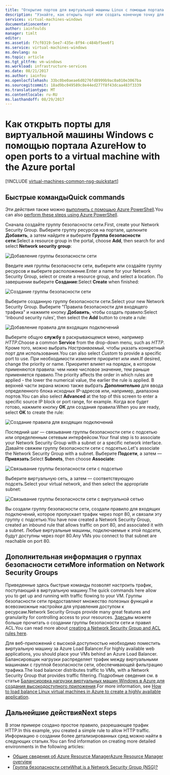 ```yaml
---
title: "Открытие портов для виртуальной машины Linux с помощью портала Azure | Документация Майкрософт"
description: "Узнайте, как открыть порт или создать конечную точку для виртуальной машины Windows, используя модель развертывания с помощью Resource Manager и портал Azure."
services: virtual-machines-windows
documentationcenter: 
author: iainfoulds
manager: timlt
editor: 
ms.assetid: f7cf0319-5ee7-435e-8f94-c484bf5ee6f1
ms.service: virtual-machines-windows
ms.devlang: na
ms.topic: article
ms.tgt_pltfrm: vm-windows
ms.workload: infrastructure-services
ms.date: 08/21/2017
ms.author: iainfou
ms.openlocfilehash: 33bc0be0aeae6d0276fd8999b9ac0a010e3067ba
ms.sourcegitcommit: 18ad9bc049589c8e44ed277f8f43dcaa483f3339
ms.translationtype: MT
ms.contentlocale: ru-RU
ms.lasthandoff: 08/29/2017
---
```

# <a name="how-to-open-ports-to-a-virtual-machine-with-the-azure-portal"></a><span data-ttu-id="8a77f-103">Как открыть порты для виртуальной машины Windows с помощью портала Azure</span><span class="sxs-lookup"><span data-stu-id="8a77f-103">How to open ports to a virtual machine with the Azure portal</span></span>
[!INCLUDE [virtual-machines-common-nsg-quickstart](../../../includes/virtual-machines-common-nsg-quickstart.md)]

## <a name="quick-commands"></a><span data-ttu-id="8a77f-104">Быстрые команды</span><span class="sxs-lookup"><span data-stu-id="8a77f-104">Quick commands</span></span>
<span data-ttu-id="8a77f-105">Эти действия также можно [выполнить с помощью Azure PowerShell](nsg-quickstart-powershell.md).</span><span class="sxs-lookup"><span data-stu-id="8a77f-105">You can also [perform these steps using Azure PowerShell](nsg-quickstart-powershell.md).</span></span>

<span data-ttu-id="8a77f-106">Сначала создайте группу безопасности сети.</span><span class="sxs-lookup"><span data-stu-id="8a77f-106">First, create your Network Security Group.</span></span> <span data-ttu-id="8a77f-107">Выберите группу ресурсов на портале, щелкните **Добавить**, а затем найдите и выберите **Группа безопасности сети**:</span><span class="sxs-lookup"><span data-stu-id="8a77f-107">Select a resource group in the portal, choose **Add**, then search for and select **Network security group**:</span></span>

![Добавление группы безопасности сети](./media/nsg-quickstart-portal/add-nsg.png)

<span data-ttu-id="8a77f-109">Введите имя группы безопасности сети, выберите или создайте группу ресурсов и выберите расположение.</span><span class="sxs-lookup"><span data-stu-id="8a77f-109">Enter a name for your Network Security Group, select or create a resource group, and select a location.</span></span> <span data-ttu-id="8a77f-110">По завершении выберите **Создание**:</span><span class="sxs-lookup"><span data-stu-id="8a77f-110">Select **Create** when finished:</span></span>

![Создание группы безопасности сети](./media/nsg-quickstart-portal/create-nsg.png)

<span data-ttu-id="8a77f-112">Выберите созданную группу безопасности сети.</span><span class="sxs-lookup"><span data-stu-id="8a77f-112">Select your new Network Security Group.</span></span> <span data-ttu-id="8a77f-113">Выберите "Правила безопасности для входящего трафика" и нажмите кнопку **Добавить**, чтобы создать правило:</span><span class="sxs-lookup"><span data-stu-id="8a77f-113">Select 'Inbound security rules', then select the **Add** button to create a rule:</span></span>

![Добавление правила для входящих подключений](./media/nsg-quickstart-portal/add-inbound-rule.png)

<span data-ttu-id="8a77f-115">Выберите общую **службу** в раскрывающемся меню, например *HTTP*.</span><span class="sxs-lookup"><span data-stu-id="8a77f-115">Choose a common **Service** from the drop-down menu, such as *HTTP*.</span></span> <span data-ttu-id="8a77f-116">Кроме того, можно выбрать *Настраиваемый*, чтобы указать конкретный порт для использования.</span><span class="sxs-lookup"><span data-stu-id="8a77f-116">You can also select *Custom* to provide a specific port to use.</span></span> <span data-ttu-id="8a77f-117">При необходимости измените приоритет или имя.</span><span class="sxs-lookup"><span data-stu-id="8a77f-117">If desired, change the priority or name.</span></span> <span data-ttu-id="8a77f-118">Приоритет влияет на порядок, в котором применяются правила: чем ниже числовое значение, тем раньше применяется правило.</span><span class="sxs-lookup"><span data-stu-id="8a77f-118">The priority affects the order in which rules are applied - the lower the numerical value, the earlier the rule is applied.</span></span> <span data-ttu-id="8a77f-119">В верхней части экрана можно также выбрать **Дополнительно** для ввода определенного блока исходных IP-адресов или, например, диапазона портов.</span><span class="sxs-lookup"><span data-stu-id="8a77f-119">You can also select **Advanced** at the top of this screen to enter a specific source IP block or port range, for example.</span></span> <span data-ttu-id="8a77f-120">Когда все будет готово, нажмите кнопку **ОК** для создания правила:</span><span class="sxs-lookup"><span data-stu-id="8a77f-120">When you are ready, select **OK** to create the rule:</span></span>

![Создание правила для входящих подключений](./media/nsg-quickstart-portal/create-inbound-rule.png)

<span data-ttu-id="8a77f-122">Последний шаг — связывание группы безопасности сети с подсетью или определенным сетевым интерфейсом.</span><span class="sxs-lookup"><span data-stu-id="8a77f-122">Your final step is to associate your Network Security Group with a subnet or a specific network interface.</span></span> <span data-ttu-id="8a77f-123">Давайте свяжем группу безопасности сети с подсетью.</span><span class="sxs-lookup"><span data-stu-id="8a77f-123">Let's associate the Network Security Group with a subnet.</span></span> <span data-ttu-id="8a77f-124">Выберите **Подсети**, а затем — **Привязать**:</span><span class="sxs-lookup"><span data-stu-id="8a77f-124">Select **Subnets**, then choose **Associate**:</span></span>

![Связывание группы безопасности сети с подсетью](./media/nsg-quickstart-portal/associate-subnet.png)

<span data-ttu-id="8a77f-126">Выберите виртуальную сеть, а затем — соответствующую подсеть.</span><span class="sxs-lookup"><span data-stu-id="8a77f-126">Select your virtual network, and then select the appropriate subnet:</span></span>

![Связывание группы безопасности сети с виртуальной сетью](./media/nsg-quickstart-portal/select-vnet-subnet.png)

<span data-ttu-id="8a77f-128">Вы создали группу безопасности сети, создали правило для входящих подключений, которое пропускает трафик через порт 80, и связали эту группу с подсетью.</span><span class="sxs-lookup"><span data-stu-id="8a77f-128">You have now created a Network Security Group, created an inbound rule that allows traffic on port 80, and associated it with a subnet.</span></span> <span data-ttu-id="8a77f-129">Любые виртуальные машины, подключаемые к этой подсети, будут доступны через порт 80.</span><span class="sxs-lookup"><span data-stu-id="8a77f-129">Any VMs you connect to that subnet are reachable on port 80.</span></span>

## <a name="more-information-on-network-security-groups"></a><span data-ttu-id="8a77f-130">Дополнительная информация о группах безопасности сети</span><span class="sxs-lookup"><span data-stu-id="8a77f-130">More information on Network Security Groups</span></span>
<span data-ttu-id="8a77f-131">Приведенные здесь быстрые команды позволят настроить трафик, поступающий в виртуальную машину.</span><span class="sxs-lookup"><span data-stu-id="8a77f-131">The quick commands here allow you to get up and running with traffic flowing to your VM.</span></span> <span data-ttu-id="8a77f-132">Группы безопасности сети предоставляют множество полезных функций и всевозможные настройки для управления доступом к ресурсам.</span><span class="sxs-lookup"><span data-stu-id="8a77f-132">Network Security Groups provide many great features and granularity for controlling access to your resources.</span></span> <span data-ttu-id="8a77f-133">[Здесь](../../virtual-network/virtual-networks-create-nsg-arm-ps.md)вы можете больше прочитать о создании группы безопасности сети и правил ACL.</span><span class="sxs-lookup"><span data-stu-id="8a77f-133">You can read more about [creating a Network Security Group and ACL rules here](../../virtual-network/virtual-networks-create-nsg-arm-ps.md).</span></span>

<span data-ttu-id="8a77f-134">Для веб-приложений с высокой доступностью необходимо поместить виртуальную машину за Azure Load Balancer.</span><span class="sxs-lookup"><span data-stu-id="8a77f-134">For highly available web applications, you should place your VMs behind an Azure Load Balancer.</span></span> <span data-ttu-id="8a77f-135">Балансировщик нагрузки распределяет трафик между виртуальными машинами с группой безопасности сети, обеспечивающей фильтрацию трафика.</span><span class="sxs-lookup"><span data-stu-id="8a77f-135">The load balancer distributes traffic to VMs, with a Network Security Group that provides traffic filtering.</span></span> <span data-ttu-id="8a77f-136">Подробные сведения см. в статье [Балансировка нагрузки виртуальных машин Windows в Azure для создания высокодоступного приложения](tutorial-load-balancer.md).</span><span class="sxs-lookup"><span data-stu-id="8a77f-136">For more information, see [How to load balance Linux virtual machines in Azure to create a highly available application](tutorial-load-balancer.md).</span></span>

## <a name="next-steps"></a><span data-ttu-id="8a77f-137">Дальнейшие действия</span><span class="sxs-lookup"><span data-stu-id="8a77f-137">Next steps</span></span>
<span data-ttu-id="8a77f-138">В этом примере создано простое правило, разрешающее трафик HTTP.</span><span class="sxs-lookup"><span data-stu-id="8a77f-138">In this example, you created a simple rule to allow HTTP traffic.</span></span> <span data-ttu-id="8a77f-139">Информацию о создании более детализированных сред можно найти в следующих статьях.</span><span class="sxs-lookup"><span data-stu-id="8a77f-139">You can find information on creating more detailed environments in the following articles:</span></span>

* [<span data-ttu-id="8a77f-140">Общие сведения об Azure Resource Manager</span><span class="sxs-lookup"><span data-stu-id="8a77f-140">Azure Resource Manager overview</span></span>](../../azure-resource-manager/resource-group-overview.md)
* [<span data-ttu-id="8a77f-141">Группа безопасности сети</span><span class="sxs-lookup"><span data-stu-id="8a77f-141">What is a Network Security Group (NSG)?</span></span>](../../virtual-network/virtual-networks-nsg.md)